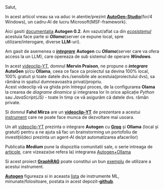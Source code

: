 Salut,

In acest articol vreau sa va aduc in atentie/prezint [**AutoGen-Studio**](https://github.com/microsoft/autogen)(for/4 Windows), un cadru-AI de lucru Microsoft(MSF-framework).

Aici gasiti [documentatia](https://microsoft.github.io/autogen/0.2/docs/Getting-Started) **Autogen 0.2**. Am vazut/aflat ca din [*ecosistemul*](https://microsoft.github.io/autogen/0.2/docs/ecosystem) acestuia face parte si ***Ollama***(server ce expune local, spre utilizare/interogare, diverse **LLM**-uri).

Am gasit de asemenea o [***integrare***](https://github.com/hqnicolas/WindowsAutoGenStudio) **Autogen** cu ***Ollama***(server care va ofera access la un LLM), care opereaza de sub sistemul de operare ***Windows***.

In acest [videoclip-YT](https://www.youtube.com/watch?v=DMYCJe1vBVA&ab_channel=MervinPraison), domnul **Mervin Praison**, ne propune o ***integrare*** **AutoGen** și/cu **Ollama**, ceea ce face ca proiectul sa devina 100% local, 100% gratuit și toate datele dvs./sensibile ale acestuia(proiectului dvs), sa rămâna in spatiul dumneavoastra privat/propriu.<br/>
Acest videoclip vă va ghida prin întregul proces, de la configurarea **Olama** la crearea de *diagrame dinamice* și integrarea lor în orice aplicație *Python* sau *JavaScript(JS)* - toate în timp ce vă asigurăm că datele dvs. rămân private.

Si domnul **Fahd Mirza** are un [**videoclip-YT**](https://www.youtube.com/watch?v=Kv2DqHO0-1s&ab_channel=FahdMirza) de prezentare a acestui [instrument](https://autogen-studio.com/autogen-studio-ui) care ne poate face munca de dezvoltare mai usoara.

Un alt [videoclip-YT](https://www.youtube.com/watch?v=5YpVs7bkg7k&ab_channel=YaronBeen) prezinta o integrare **Autogen** cu [**Groq**](https://www.getguru.com/reference/what-is-groq-ai-and-how-to-use-it) și **Ollama** (local și gratuit) pentru a ne ajuta să fac un brainstorming un portofoliu de investiții(deci prezinta un agent-AI de/pt automatizarea afacerilor) 

Publicatia ***Medium*** pune la dispozitia comunitatii sale, o serie intreaga de [articole](https://medium.com/@amit25173/langchain-vs-autogen-60b32cca03fc), care vizeaza(se refera la) integrarea [Autogen+Ollama](https://medium.com/@shmilysyg/getting-started-with-autogen-studio-crafting-ai-agents-with-ollama-or-lm-studio-21e715350eab)

Si acest proiect [**GraphRAG**](https://github.com/karthik-codex/Autogen_GraphRAG_Ollama) poate constitui un bun [exemplu](https://www.youtube.com/watch?v=Dv0kVWMSISs&ab_channel=PromptEngineer) de utilizare a acestui instrument.

[**Autogen**](https://www.youtube.com/watch?v=dCCr52uT0W8&ab_channel=1littlecoder) figureaza si in aceasta [lista](https://github.com/underlines/awesome-ml/blob/master/llm-tools.md) de instrumente ML, minunate/folositoare,  postata in acest depozit-[**github**](https://github.com/underlines/awesome-ml/blob/master/llm-tools.md).

